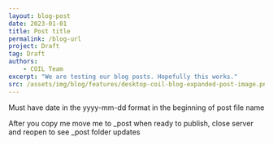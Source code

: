 ```yaml
---
layout: blog-post
date: 2023-01-01
title: Post title
permalink: /blog-url
project: Draft
tag: Draft
authors:
    - COIL Team
excerpt: "We are testing our blog posts. Hopefully this works."
src: /assets/img/blog/features/desktop-coil-blog-expanded-post-image.png
---
```

Must have date in the yyyy-mm-dd format in the beginning of post file name

After you copy me move me to _post when ready to publish, close server and reopen to see _post folder updates